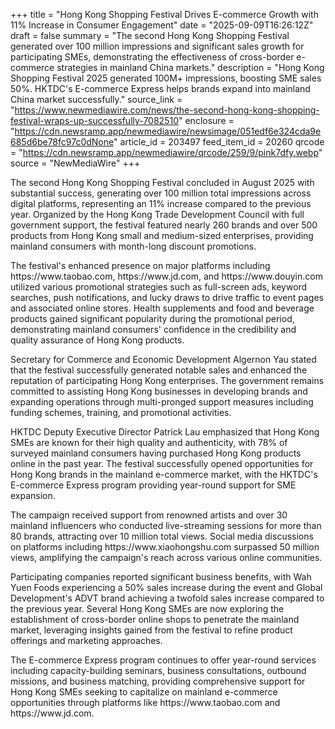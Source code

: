 +++
title = "Hong Kong Shopping Festival Drives E-commerce Growth with 11% Increase in Consumer Engagement"
date = "2025-09-09T16:26:12Z"
draft = false
summary = "The second Hong Kong Shopping Festival generated over 100 million impressions and significant sales growth for participating SMEs, demonstrating the effectiveness of cross-border e-commerce strategies in mainland China markets."
description = "Hong Kong Shopping Festival 2025 generated 100M+ impressions, boosting SME sales 50%. HKTDC's E-commerce Express helps brands expand into mainland China market successfully."
source_link = "https://www.newmediawire.com/news/the-second-hong-kong-shopping-festival-wraps-up-successfully-7082510"
enclosure = "https://cdn.newsramp.app/newmediawire/newsimage/051edf6e324cda9e685d6be78fc97c0dNone"
article_id = 203497
feed_item_id = 20260
qrcode = "https://cdn.newsramp.app/newmediawire/qrcode/259/9/pink7dfy.webp"
source = "NewMediaWire"
+++

<p>The second Hong Kong Shopping Festival concluded in August 2025 with substantial success, generating over 100 million total impressions across digital platforms, representing an 11% increase compared to the previous year. Organized by the Hong Kong Trade Development Council with full government support, the festival featured nearly 260 brands and over 500 products from Hong Kong small and medium-sized enterprises, providing mainland consumers with month-long discount promotions.</p><p>The festival's enhanced presence on major platforms including https://www.taobao.com, https://www.jd.com, and https://www.douyin.com utilized various promotional strategies such as full-screen ads, keyword searches, push notifications, and lucky draws to drive traffic to event pages and associated online stores. Health supplements and food and beverage products gained significant popularity during the promotional period, demonstrating mainland consumers' confidence in the credibility and quality assurance of Hong Kong products.</p><p>Secretary for Commerce and Economic Development Algernon Yau stated that the festival successfully generated notable sales and enhanced the reputation of participating Hong Kong enterprises. The government remains committed to assisting Hong Kong businesses in developing brands and expanding operations through multi-pronged support measures including funding schemes, training, and promotional activities.</p><p>HKTDC Deputy Executive Director Patrick Lau emphasized that Hong Kong SMEs are known for their high quality and authenticity, with 78% of surveyed mainland consumers having purchased Hong Kong products online in the past year. The festival successfully opened opportunities for Hong Kong brands in the mainland e-commerce market, with the HKTDC's E-commerce Express program providing year-round support for SME expansion.</p><p>The campaign received support from renowned artists and over 30 mainland influencers who conducted live-streaming sessions for more than 80 brands, attracting over 10 million total views. Social media discussions on platforms including https://www.xiaohongshu.com surpassed 50 million views, amplifying the campaign's reach across various online communities.</p><p>Participating companies reported significant business benefits, with Wah Yuen Foods experiencing a 50% sales increase during the event and Global Development's ADVT brand achieving a twofold sales increase compared to the previous year. Several Hong Kong SMEs are now exploring the establishment of cross-border online shops to penetrate the mainland market, leveraging insights gained from the festival to refine product offerings and marketing approaches.</p><p>The E-commerce Express program continues to offer year-round services including capacity-building seminars, business consultations, outbound missions, and business matching, providing comprehensive support for Hong Kong SMEs seeking to capitalize on mainland e-commerce opportunities through platforms like https://www.taobao.com and https://www.jd.com.</p>